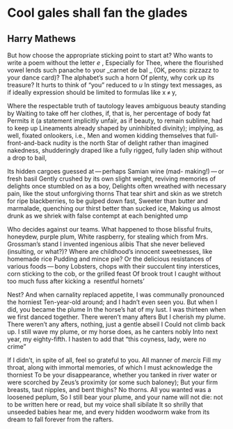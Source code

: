 # Cool gales shall fan the glades
## Harry Mathews
But how choose the appropriate sticking point to start at?
Who wants to write a poem without the letter _e_ ,
Especially for Thee, where the flourished vowel lends such panache to your
_carnet de bal
_
(OK, peons: pizzazz to your dance card)? The alphabet’s such a horn
Of plenty, why cork up its treasure? It hurts to think of “you” reduced to _u_
In stingy text messages, as if ideally expression should be limited to
formulas like x ≠ y,

Where the respectable truth of tautology leaves ambiguous beauty standing by
Waiting to take off her clothes, if, that is, her percentage of body fat
Permits it (a statement implicitly unfair, as if beauty, to remain sublime,
had to keep up
Lineaments already shaped by uninhibited divinity); implying, as well, fixated
onlookers, i.e.,
Men and women kidding themselves that full-front-and-back nudity is the north
Star of delight rather than imagined nakedness, shudderingly draped like a
fully rigged, fully laden ship without a drop to bail,

Its hidden cargoes guessed at — perhaps Samian wine (mad- making!) — or fresh
basil
Gently crushed by its own slight weight, reviving memories of delights once
stumbled on as a boy,
Delights often wreathed with necessary pain, like the stout unforgiving thorns
That tear shirt and skin as we stretch for ripe blackberries, to be gulped
down fast,
Sweeter than butter and marmalade, quenching our thirst better than sucked
ice,
Making us almost drunk as we shriek with false contempt at each benighted ump

Who decides against our teams. What happened to those blissful fruits,
honeydew, purple plum,
White raspberry, for stealing which from Mrs. Grossman’s stand I invented
ingenious alibis
That she never believed (insulting, or what?)? Where are childhood’s innocent
sweetnesses, like homemade rice
Pudding and mince pie? Or the delicious resistances of various foods — bony
Lobsters, chops with their succulent tiny interstices, corn sticking to the
cob, or the grilled feast
Of brook trout I caught without too much fuss after kicking a  resentful
hornets’

Nest? And when carnality replaced appetite, I was communally pronounced the
horniest
Ten-year-old around; and I hadn’t even seen you. But when I did, you became
the plume
In the horse’s hat of my lust. I was thirteen when we first danced together.
There weren’t many afters
But I cherish my plume. There weren’t any afters, nothing, just a gentle
abseil I
Could not climb back up. I still wave my plume, or my horse does, as he
canters nobly
Into next year, my eighty-fifth. I hasten to add that “this coyness, lady,
were no crime”

If I didn’t, in spite of all, feel so grateful to you. All manner of _mercis_
Fill my throat, along with immortal memories, of which I must acknowledge the
thorniest
To be your disappearance, whether you tanked in river water or were scorched
by Zeus’s proximity (or some such baloney);
But your firm breasts, taut nipples, and bent thighs? No thorns. All you
wanted was a loosened peplum,
So I still bear your plume, and your name will not die: not to be written here
or read, but my voice shall sibilate
It so shrilly that unseeded babies hear me, and every hidden woodworm wake
from its dream to fall forever from the rafters.